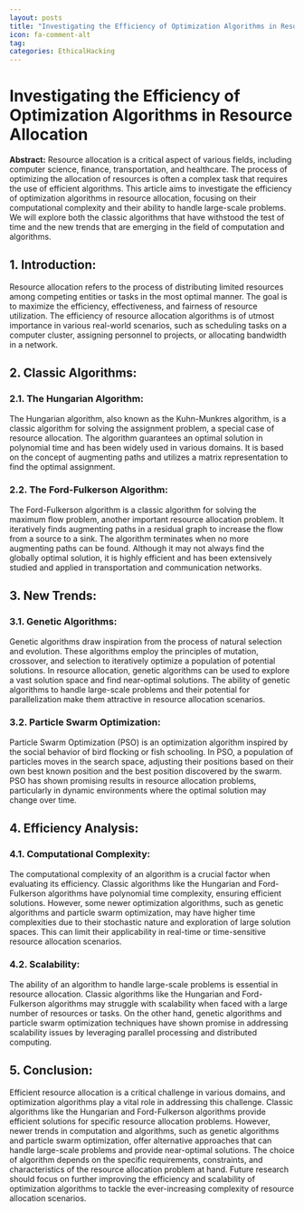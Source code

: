 ```yaml
---
layout: posts
title: "Investigating the Efficiency of Optimization Algorithms in Resource Allocation"
icon: fa-comment-alt
tag:      
categories: EthicalHacking
---
```



# Investigating the Efficiency of Optimization Algorithms in Resource Allocation

**Abstract:**
Resource allocation is a critical aspect of various fields, including computer science, finance, transportation, and healthcare. The process of optimizing the allocation of resources is often a complex task that requires the use of efficient algorithms. This article aims to investigate the efficiency of optimization algorithms in resource allocation, focusing on their computational complexity and their ability to handle large-scale problems. We will explore both the classic algorithms that have withstood the test of time and the new trends that are emerging in the field of computation and algorithms.

## 1. Introduction:
Resource allocation refers to the process of distributing limited resources among competing entities or tasks in the most optimal manner. The goal is to maximize the efficiency, effectiveness, and fairness of resource utilization. The efficiency of resource allocation algorithms is of utmost importance in various real-world scenarios, such as scheduling tasks on a computer cluster, assigning personnel to projects, or allocating bandwidth in a network.

## 2. Classic Algorithms:
### 2.1. The Hungarian Algorithm:
The Hungarian algorithm, also known as the Kuhn-Munkres algorithm, is a classic algorithm for solving the assignment problem, a special case of resource allocation. The algorithm guarantees an optimal solution in polynomial time and has been widely used in various domains. It is based on the concept of augmenting paths and utilizes a matrix representation to find the optimal assignment.

### 2.2. The Ford-Fulkerson Algorithm:
The Ford-Fulkerson algorithm is a classic algorithm for solving the maximum flow problem, another important resource allocation problem. It iteratively finds augmenting paths in a residual graph to increase the flow from a source to a sink. The algorithm terminates when no more augmenting paths can be found. Although it may not always find the globally optimal solution, it is highly efficient and has been extensively studied and applied in transportation and communication networks.

## 3. New Trends:
### 3.1. Genetic Algorithms:
Genetic algorithms draw inspiration from the process of natural selection and evolution. These algorithms employ the principles of mutation, crossover, and selection to iteratively optimize a population of potential solutions. In resource allocation, genetic algorithms can be used to explore a vast solution space and find near-optimal solutions. The ability of genetic algorithms to handle large-scale problems and their potential for parallelization make them attractive in resource allocation scenarios.

### 3.2. Particle Swarm Optimization:
Particle Swarm Optimization (PSO) is an optimization algorithm inspired by the social behavior of bird flocking or fish schooling. In PSO, a population of particles moves in the search space, adjusting their positions based on their own best known position and the best position discovered by the swarm. PSO has shown promising results in resource allocation problems, particularly in dynamic environments where the optimal solution may change over time.

## 4. Efficiency Analysis:
### 4.1. Computational Complexity:
The computational complexity of an algorithm is a crucial factor when evaluating its efficiency. Classic algorithms like the Hungarian and Ford-Fulkerson algorithms have polynomial time complexity, ensuring efficient solutions. However, some newer optimization algorithms, such as genetic algorithms and particle swarm optimization, may have higher time complexities due to their stochastic nature and exploration of large solution spaces. This can limit their applicability in real-time or time-sensitive resource allocation scenarios.

### 4.2. Scalability:
The ability of an algorithm to handle large-scale problems is essential in resource allocation. Classic algorithms like the Hungarian and Ford-Fulkerson algorithms may struggle with scalability when faced with a large number of resources or tasks. On the other hand, genetic algorithms and particle swarm optimization techniques have shown promise in addressing scalability issues by leveraging parallel processing and distributed computing.

## 5. Conclusion:
Efficient resource allocation is a critical challenge in various domains, and optimization algorithms play a vital role in addressing this challenge. Classic algorithms like the Hungarian and Ford-Fulkerson algorithms provide efficient solutions for specific resource allocation problems. However, newer trends in computation and algorithms, such as genetic algorithms and particle swarm optimization, offer alternative approaches that can handle large-scale problems and provide near-optimal solutions. The choice of algorithm depends on the specific requirements, constraints, and characteristics of the resource allocation problem at hand. Future research should focus on further improving the efficiency and scalability of optimization algorithms to tackle the ever-increasing complexity of resource allocation scenarios.